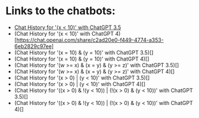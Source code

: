 # Links to the chatbots:

- [Chat History for '(x < 10)' with ChatGPT 3.5](https://chat.openai.com/share/16ea3103-6f81-4cc2-83c1-65d7c91f2805)
- (Chat History for '(x < 10)' with ChatGPT 4)[https://chat.openai.com/share/c2ad20e0-f449-4774-a353-6eb2829c97ee]
- (Chat History for '(x = 10) & (y = 10)' with ChatGPT 3.5)[]
- (Chat History for '(x = 10) & (y = 10)' with ChatGPT 4)[]
- (Chat History for '(w >= x) & (x = y) & (y >= z)' with ChatGPT 3.5)[]
- (Chat History for '(w >= x) & (x = y) & (y >= z)' with ChatGPT 4)[]
- (Chat History for '(x > 0) | (y < 10)' with ChatGPT 3.5)[]
- (Chat History for '(x > 0) | (y < 10)' with ChatGPT 4)[]
- (Chat History for '((x > 0) & !(y < 10)) | (!(x > 0) & (y < 10))' with ChatGPT 3.5)[]
- (Chat History for '((x > 0) & !(y < 10)) | (!(x > 0) & (y < 10))' with ChatGPT 4)[]
